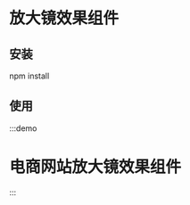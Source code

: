 # 放大镜效果组件

## 安装

npm install

## 使用

:::demo

<div class="app-item">
<h1>电商网站放大镜效果组件</h1>
<l-magnifier></l-magnifier>
</div>

:::
